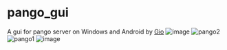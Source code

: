 # pango_gui
A gui for pango server on Windows and Android by [Gio](https://gioui.org/)
![image](https://github.com/sligter/pango_gui/assets/23713984/a7d10534-4d30-4286-8826-932b05721c2c)
![pango2](https://github.com/user-attachments/assets/17210966-8a1f-4713-a5b2-d50f209d2b03)
![pango1](https://github.com/user-attachments/assets/15e544bf-6c2a-4e11-b6cf-dc3c27cf30cc)
![image](https://github.com/user-attachments/assets/8f450950-b5a7-4fc7-b4e5-1fec12fe07f6)
